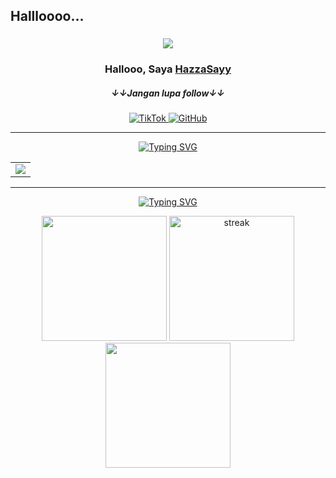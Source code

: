 <!-- HALAMAN UTAMA -->
## Hallloooo...  
<h3 align="center"> 
<img src="https://readme-typing-svg.demolab.com/?lines=Backend%20Developer;Frontend%20Developer;Fokus%20ngoding%20aja,%20nggak%20perlu%20drama&center=true&width=700&height=45&color=3498db&vCenter=true&pause=1000&size=25" />
</h3> 
<h3 align="center">Hallooo, Saya <a href="https://github.com/HazzaSayy">HazzaSayy</a></h3>  
<h5 align="center">&darr;&darr;Jangan lupa follow&darr;&darr;</h5>
 <div align="center"> 
  <a href="https://www.tiktok.com/@xmspdc">
    <img src="https://img.shields.io/badge/hazzasayy-000000?style=for-the-badge&logo=tiktok&logoColor=white" alt="TikTok">
  </a>
  <a href="https://github.com/HazzaSayy">
    <img src="https://img.shields.io/badge/hazzasayy-181717?style=for-the-badge&logo=github&logoColor=white" alt="GitHub">
  </a>
</div>
<hr>

<!-- SKILLS -->
<div align="center">
   <a href="https://git.io/typing-svg"><img src="https://readme-typing-svg.herokuapp.com?font=Fira+Code&size=28&duration=7000&pause=1000&color=&center=true&vCenter=true&repeat=false&random=false&width=1000&lines=Skills%3A" alt="Typing SVG"/></a>
   <table>
   <tr>
     <td>
       <div align="center">
 <a href="https://github.com/HazzaSayy"><img src="https://skillicons.dev/icons?i=vscode,github,unity,blender,figma,vercel,git,mysql,python,js,c,cs,bootstrap,html,css,nextjs,arduino,nodejs,react,php,tailwind,laravel,typescript"> </a> 
       </div>
</td>
   </tr>
   </table>
  </div>
<hr>

<!-- STATISTIK -->
<div align="center">
   <a href="https://git.io/typing-svg"><img src="https://readme-typing-svg.herokuapp.com?font=Fira+Code&size=28&duration=7000&pause=1000&color=&center=true&vCenter=true&repeat=false&random=false&width=1000&lines=Statistik%3A" alt="Typing SVG"/></a>
<p align="center">
<img height="200px" src="https://github-readme-stats.vercel.app/api?username=HazzaSayy&hide_border=true&show_icons=true&count_private=true&theme=tokyonight&bg_color=151515">
  <a href="https://github.com/HazzaSayy">      
    <img height="200px" title="stats" alt="streak" src="https://github-readme-streak-stats.herokuapp.com/?user=HazzaSayy&theme=tokyonight&hide_border=true&stroke=f53b3b"/>
  </a>
   <img height="200px" src="https://github-readme-stats-davevad93s-projects.vercel.app/api/top-langs/?username=HazzaSayy&layout=compact&langs_count=8&theme=tokyonight&hide_border=true&stroke=f53b3b"/>
</p> 

